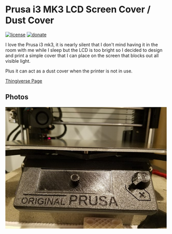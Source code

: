 # Prusa i3 MK3 LCD Screen Cover / Dust Cover
[![license](https://img.shields.io/badge/license-CC%20--%20Attribution%20--%20Non--Commercial-brightgreen.svg)](https://creativecommons.org/licenses/by-nc/3.0/us/)
[![donate](https://img.shields.io/badge/donate-PayPal-blue.svg)](https://paypal.me/pokeimon/5)

I love the Prusa i3 mk3, it is nearly silent that I don't mind having it in the room 
with me while I sleep but the LCD is too bright so I decided to design and print a simple cover 
that I can place on the screen that blocks out all visible light.

Plus it can act as a dust cover when the printer is not in use.

[Thingiverse Page](https://www.thingiverse.com/thing:2764773)
  
## Photos
![Box Open](https://github.com/pokeimon/3D-Models/raw/master/Prusa-i3-MK3-LCD-Cover/img/LCD-cover.jpeg)

